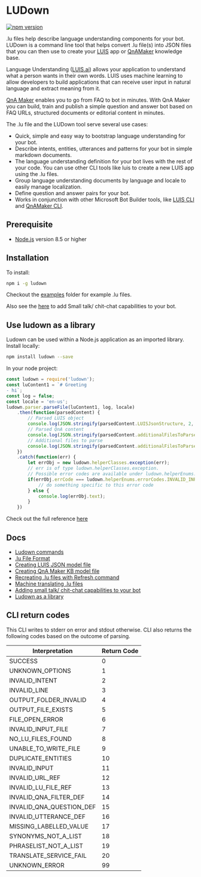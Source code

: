 # LUDown

[![npm version](https://badge.fury.io/js/ludown.svg)](https://badge.fury.io/js/ludown)

.lu files help describe language understanding components for your bot. LUDown is a command line tool that helps convert .lu file(s) into JSON files that you can then use to create your [LUIS](http://luis.ai) app or [QnAMaker](http://qnamaker.ai) knowledge base. 

Language Understanding ([LUIS.ai](https://luis.ai/)) allows your application to understand what a person wants in their own words. LUIS uses machine learning to allow developers to build applications that can receive user input in natural language and extract meaning from it.

[QnA Maker](http://qnamaker.ai) enables you to go from FAQ to bot in minutes. With QnA Maker you can build, train and publish a simple question and answer bot based on FAQ URLs, structured documents or editorial content in minutes.

The .lu file and the LUDown tool serve several use cases:
- Quick, simple and easy way to bootstrap language understanding for your bot.
- Describe intents, entities, utterances and patterns for your bot in simple markdown documents.
- The language understanding definition for your bot lives with the rest of your code. You can use other CLI tools like luis to create a new LUIS app using the .lu files.
- Group language understanding documents by language and locale to easily manage localization.
- Define question and answer pairs for your bot.
- Works in conjunction with other Microsoft Bot Builder tools, like [LUIS CLI](../LUIS) and [QnAMaker CLI](../QnAMaker).

## Prerequisite

- [Node.js](https://nodejs.org/) version 8.5 or higher

## Installation

To install:
```bash
npm i -g ludown
```
Checkout the [examples](examples) folder for example .lu files.

Also see the [here](ChitChat) to add Small talk/ chit-chat capabilities to your bot.

## Use ludown as a library
Ludown can be used within a Node.js application as an imported library. Install locally:

```bash
npm install ludown --save
```

In your node project:
```js
const ludown = require('ludown');
const luContent1 = `# Greeting
- hi`;
const log = false;
const locale = 'en-us';
ludown.parser.parseFile(luContent1, log, locale)
    .then(function(parsedContent) {
        // Parsed LUIS object
        console.log(JSON.stringify(parsedContent.LUISJsonStructure, 2, null));
        // Parsed QnA content
        console.log(JSON.stringify(parsedContent.additionalFilesToParse, 2, null));
        // Additional files to parse
        console.log(JSON.stringify(parsedContent.additionalFilesToParse, 2, null));
    })
    .catch(function(err) {
        let errObj = new ludown.helperClasses.exception(err);
        // err is of type ludown.helperClasses.exception. 
        // Possible error codes are available under ludown.helperEnums.errorCodes
        if(errObj.errCode === ludown.helperEnums.errorCodes.INVALID_INPUT) {
            // do something specific to this error code
        } else {
            console.log(errObj.text);
        }
    })

```
Check out the full reference [here](docs/ludown-library.md)

## Docs
- [Ludown commands](docs/commands.md)
- [.lu File Format](docs/lu-file-format.md)
- [Creating LUIS JSON model file](docs/create-luis-json.md)
- [Creating QnA Maker KB model file](docs/create-qna-json.md)
- [Recreating .lu files with Refresh command](docs/refresh-command.md)
- [Machine translating .lu files](docs/translate-command.md)
- [Adding small talk/ chit-chat capabilities to your bot](ChitChat/README.MD)
- [Ludown as a library](docs/ludown-library.md)

## CLI return codes
This CLI writes to stderr on error and stdout otherwise. CLI also returns the following codes based on the outcome of parsing.

| Interpretation            | Return Code   |
|---------------------------|-------------  |
|SUCCESS                    |  0            |
|UNKNOWN_OPTIONS            |  1            |  
|INVALID_INTENT             |  2            |  
|INVALID_LINE               |  3            |  
|OUTPUT_FOLDER_INVALID      |  4            |
|OUTPUT_FILE_EXISTS         |  5            |
|FILE_OPEN_ERROR            |  6            |
|INVALID_INPUT_FILE         |  7            |
|NO_LU_FILES_FOUND          |  8            |
|UNABLE_TO_WRITE_FILE       |  9            |
|DUPLICATE_ENTITIES         | 10            |
|INVALID_INPUT              | 11            |
|INVALID_URL_REF            | 12            |
|INVALID_LU_FILE_REF        | 13            |
|INVALID_QNA_FILTER_DEF     | 14            |
|INVALID_QNA_QUESTION_DEF   | 15            |
|INVALID_UTTERANCE_DEF      | 16            |
|MISSING_LABELLED_VALUE     | 17            |
|SYNONYMS_NOT_A_LIST        | 18            |
|PHRASELIST_NOT_A_LIST      | 19            |
|TRANSLATE_SERVICE_FAIL     | 20            |
|UNKNOWN_ERROR              | 99            |


